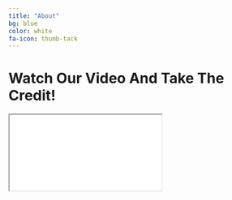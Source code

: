 ```yaml
---
title: "About"
bg: blue
color: white
fa-icon: thumb-tack
---
```


# Watch Our Video And Take The Credit!

<div class="icontain"><iframe src="//youtube.com/embed/EahRMwOIKRw" allowfullscreen></iframe></div>

<!-- # Property Tax Facts

## Owning a home in Baltimore is **expensive**
{: .left}

- The property tax rate in Baltimore City (**2.25%**) is twice as high as any other Maryland county

<br>

## Foreclosure rates are **high**
{: .left}

- An estimated [**1 in 328**](http://www.realtytrac.com/statsandtrends/foreclosuretrends/md) Baltimore homes go through foreclosure

<br>

## Maryland has a Homeowner's Tax Credit **few** receive
{: .left}

- Less than **6%** of homeowners in Baltimore City take advantage of it

# We want to **change** that. -->